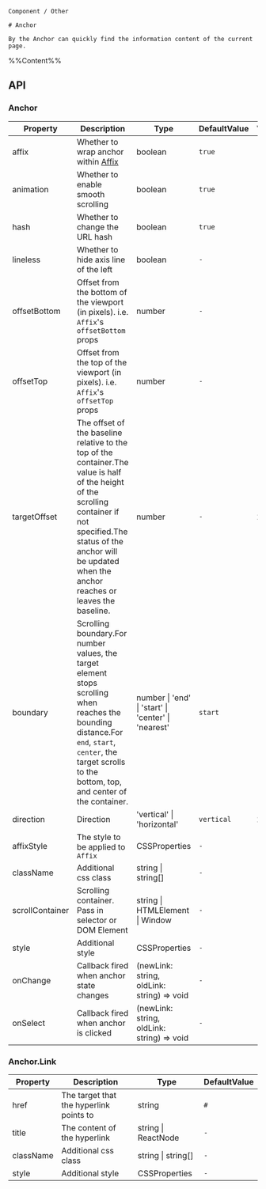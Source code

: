 `````
Component / Other

# Anchor

By the Anchor can quickly find the information content of the current page.
`````

%%Content%%

## API

### Anchor

|Property|Description|Type|DefaultValue|Version|
|---|---|---|---|---|
|affix|Whether to wrap anchor within [Affix](/react/components/affix)|boolean |`true`|-|
|animation|Whether to enable smooth scrolling|boolean |`true`|-|
|hash|Whether to change the URL hash|boolean |`true`|-|
|lineless|Whether to hide axis line of the left|boolean |`-`|-|
|offsetBottom|Offset from the bottom of the viewport (in pixels). i.e. `Affix`'s `offsetBottom` props|number |`-`|-|
|offsetTop|Offset from the top of the viewport (in pixels). i.e. `Affix`'s `offsetTop` props|number |`-`|-|
|targetOffset|The offset of the baseline relative to the top of the container.The value is half of the height of the scrolling container if not specified.The status of the anchor will be updated when the anchor reaches or leaves the baseline.|number |`-`|2.22.0|
|boundary|Scrolling boundary.For number values, the target element stops scrolling when reaches the bounding distance.For `end`, `start`, `center`, the target scrolls to the bottom, top, and center of the container.|number \| 'end' \| 'start' \| 'center' \| 'nearest' |`start`|-|
|direction|Direction|'vertical' \| 'horizontal' |`vertical`|2.51.0|
|affixStyle|The style to be applied to `Affix`|CSSProperties |`-`|-|
|className|Additional css class|string \| string[] |`-`|-|
|scrollContainer|Scrolling container. Pass in selector or DOM Element|string \| HTMLElement \| Window |`-`|-|
|style|Additional style|CSSProperties |`-`|-|
|onChange|Callback fired when anchor state changes|(newLink: string, oldLink: string) => void |`-`|-|
|onSelect|Callback fired when anchor is clicked|(newLink: string, oldLink: string) => void |`-`|-|

### Anchor.Link

|Property|Description|Type|DefaultValue|
|---|---|---|---|
|href|The target that the hyperlink points to|string |`#`|
|title|The content of the hyperlink|string \| ReactNode |`-`|
|className|Additional css class|string \| string[] |`-`|
|style|Additional style|CSSProperties |`-`|
